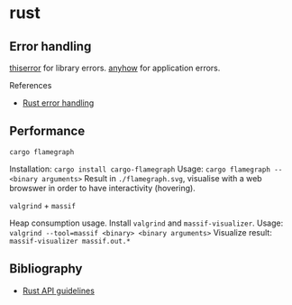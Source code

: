 # rust

## Error handling

[thiserror](https://crates.io/crates/thiserror) for library errors.
[anyhow](https://crates.io/crates/anyhow) for application errors.

References

* [Rust error handling](https://nick.groenen.me/posts/rust-error-handling/)

## Performance

`cargo flamegraph`

Installation: `cargo install cargo-flamegraph`
Usage: `cargo flamegraph -- <binary arguments>`
Result in `./flamegraph.svg`, visualise with a web browswer in order to have interactivity (hovering).

`valgrind` + `massif`

Heap consumption usage.
Install `valgrind` and `massif-visualizer`.
Usage: `valgrind --tool=massif <binary> <binary arguments>`
Visualize result: `massif-visualizer massif.out.*`

## Bibliography

* [Rust API guidelines](https://rust-lang.github.io/api-guidelines/about.html)
